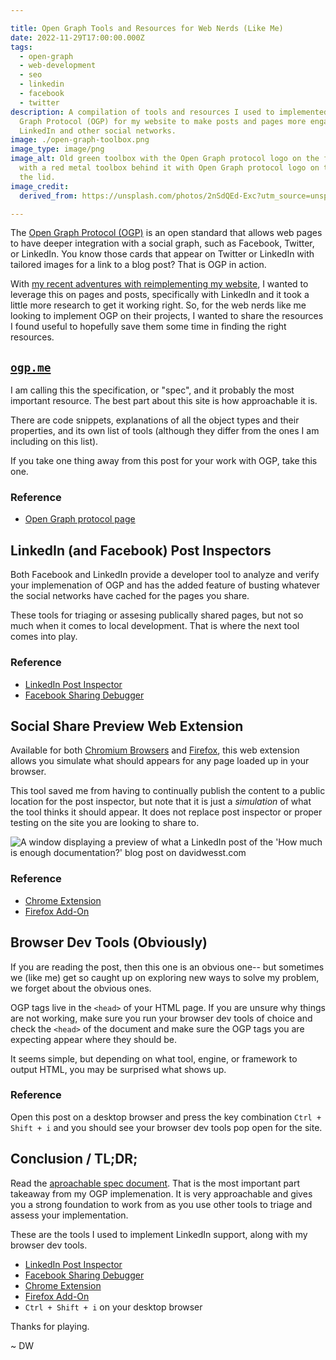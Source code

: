 ```yaml
---

title: Open Graph Tools and Resources for Web Nerds (Like Me)
date: 2022-11-29T17:00:00.000Z
tags:
  - open-graph
  - web-development
  - seo
  - linkedin
  - facebook
  - twitter
description: A compilation of tools and resources I used to implemented the Open
  Graph Protocol (OGP) for my website to make posts and pages more engaging on
  LinkedIn and other social networks.
image: ./open-graph-toolbox.png
image_type: image/png
image_alt: Old green toolbox with the Open Graph protocol logo on the front, and
  with a red metal toolbox behind it with Open Graph protocol logo on the top of
  the lid.
image_credit:
  derived_from: https://unsplash.com/photos/2nSdQEd-Exc?utm_source=unsplash&utm_medium=referral&utm_content=creditShareLink

---
```


[1]: https://ogp.me
[2]: https://github.com/davidwesst/website/releases
[3]: https://chrome.google.com/webstore/detail/social-share-preview/ggnikicjfklimmffbkhknndafpdlabib
[4]: https://addons.mozilla.org/en-US/firefox/addon/social-share-preview/
[5]: https://www.linkedin.com/post-inspector/
[6]: https://developers.facebook.com/tools/debug/

The [Open Graph Protocol (OGP)][1] is an open standard that allows web pages to have deeper integration with a social graph, such as Facebook, Twitter, or LinkedIn. You know those cards that appear on Twitter or LinkedIn with tailored images for a link to a blog post? That is OGP in action.

With [my recent adventures with reimplementing my website][2], I wanted to leverage this on pages and posts, specifically with LinkedIn and it took a little more research to get it working right. So, for the web nerds like me looking to implement OGP on their projects, I wanted to share the resources I found useful to hopefully save them some time in finding the right resources.

## [`ogp.me`][1]

I am calling this the specification, or "spec", and it probably the most important resource. The best part about this site is how approachable it is. 

There are code snippets, explanations of all the object types and their properties, and its own list of tools (although they differ from the ones I am including on this list).

If you take one thing away from this post for your work with OGP, take this one.

### Reference

- [Open Graph protocol page][1]

## LinkedIn (and Facebook) Post Inspectors

Both Facebook and LinkedIn provide a developer tool to analyze and verify your implemenation of OGP and has the added feature of busting whatever the social networks have cached for the pages you share. 

These tools for triaging or assesing publically shared pages, but not so much when it comes to local development. That is where the next tool comes into play.

### Reference

- [LinkedIn Post Inspector][5]
- [Facebook Sharing Debugger][6]

## Social Share Preview Web Extension

Available for both [Chromium Browsers][3] and [Firefox][4], this web extension allows you simulate what should appears for any page loaded up in your browser.

This tool saved me from having to continually publish the content to a public location for the post inspector, but note that it is just a _simulation_ of what the tool thinks it should appear. It does not replace post inspector or proper testing on the site you are looking to share to.

![A window displaying a preview of what a LinkedIn post of the 'How much is enough documentation?' blog post on davidwesst.com](./social-share-preview-example.png)

### Reference

- [Chrome Extension][3]
- [Firefox Add-On][4]

## Browser Dev Tools (Obviously)

If you are reading the post, then this one is an obvious one-- but sometimes we (like me) get so caught up on exploring new ways to solve my problem, we forget about the obvious ones.

OGP tags live in the `<head>` of your HTML page. If you are unsure why things are not working, make sure you run your browser dev tools of choice and check the `<head>` of the document and make sure the OGP tags you are expecting appear where they should be.

It seems simple, but depending on what tool, engine, or framework to output HTML, you may be surprised what shows up.

### Reference

Open this post on a desktop browser and press the key combination `Ctrl + Shift + i` and you should see your browser dev tools pop open for the site.

## Conclusion / TL;DR;

Read the [aproachable spec document][1]. That is the most important part takeaway from my OGP implemenation. It is very approachable and gives you a strong foundation to work from as you use other tools to triage and assess your implementation.

These are the tools I used to implement LinkedIn support, along with my browser dev tools. 

- [LinkedIn Post Inspector][5]
- [Facebook Sharing Debugger][6]
- [Chrome Extension][3]
- [Firefox Add-On][4]
- `Ctrl + Shift + i` on your desktop browser

Thanks for playing.

~ DW


